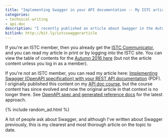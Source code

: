 ```yaml
---
title: "Implementing Swagger in your API documentation -- My ISTC article"
categories:
- technical-writing
- api-doc
description: "I recently published an article about Swagger in the Autumn 2016 edition of ISTC's magazine, Communicator. ISTC stands for Institute of Scientific and Technical Communicators. My article provides an introduction to using Swagger (now called OpenAPI specification) for publishing your REST API documentation."
bitlink: http://bit.ly/istcswaggerarticle
---
```


If you're an ISTC member, then you already get the [ISTC Communicator](http://www.istc.org.uk/publications-and-resources/communicator/), and you can read my article in print or by logging into the ISTC site. You can view the table of contents for the [Autumn 2016 here](http://www.istc.org.uk//images/2016/05/Comm1609Web_TOC.pdf) (but not the article content unless you log in as a member).

If you're not an ISTC member, you can read my article here: [Implementing Swagger (OpenAPI specification) with your REST API documentation](https://idratherbewritingmedia.com/images/stc_communicator_swagger.pdf) (PDF). I originally published this content on my [API doc course](/learnapidoc/), but the course content has since evolved and now the original article in that context is no longer there. See [OpenAPI spec and generated reference docs](/learnapidoc/restapispecifications.html) for the latest approach.

{% include random_ad.html %}

A lot of people ask about Swagger, and although I've written about Swagger previously, this is my clearest and most thorough article on the topic to date.
